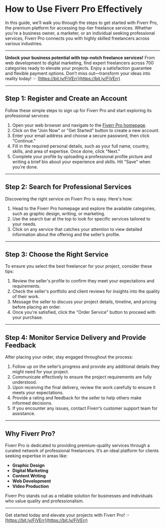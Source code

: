 # How to Use Fiverr Pro Effectively

In this guide, we’ll walk you through the steps to get started with Fiverr Pro, the premium platform for accessing top-tier freelance services. Whether you're a business owner, a marketer, or an individual seeking professional services, Fiverr Pro connects you with highly skilled freelancers across various industries.

---

**Unlock your business potential with top-notch freelance services!** From web development to digital marketing, find expert freelancers across 700 categories ready to elevate your projects. Enjoy a satisfaction guarantee and flexible payment options. Don’t miss out—transform your ideas into reality today! ☞ [https://bit.ly/FiVErr](https://bit.ly/FiVErr)

---

## Step 1: Register and Create an Account

Follow these simple steps to sign up for Fiverr Pro and start exploring its professional services:

1. Open your web browser and navigate to the [Fiverr Pro homepage](https://bit.ly/FiVErr).
2. Click on the "Join Now" or "Get Started" button to create a new account.
3. Enter your email address and choose a secure password, then click "Continue."
4. Fill in the required personal details, such as your full name, country, skills, and area of expertise. Once done, click "Next."
5. Complete your profile by uploading a professional profile picture and writing a brief bio about your experience and skills. Hit "Save" when you're done.

---

## Step 2: Search for Professional Services

Discovering the right service on Fiverr Pro is easy. Here's how:

1. Head to the Fiverr Pro homepage and explore the available categories, such as graphic design, writing, or marketing.
2. Use the search bar at the top to look for specific services tailored to your needs.
3. Click on any service that catches your attention to view detailed information about the offering and the seller’s profile.

---

## Step 3: Choose the Right Service

To ensure you select the best freelancer for your project, consider these tips:

1. Review the seller's profile to confirm they meet your expectations and requirements.
2. Check the seller's portfolio and client reviews for insights into the quality of their work.
3. Message the seller to discuss your project details, timeline, and pricing before placing an order.
4. Once you're satisfied, click the "Order Service" button to proceed with your purchase.

---

## Step 4: Monitor Service Delivery and Provide Feedback

After placing your order, stay engaged throughout the process:

1. Follow up on the seller’s progress and provide any additional details they might need for your project.
2. Communicate effectively to ensure the project requirements are fully understood.
3. Upon receiving the final delivery, review the work carefully to ensure it meets your expectations.
4. Provide a rating and feedback for the seller to help others make informed decisions.
5. If you encounter any issues, contact Fiverr’s customer support team for assistance.

---

## Why Fiverr Pro?

Fiverr Pro is dedicated to providing premium-quality services through a curated network of professional freelancers. It’s an ideal platform for clients seeking expertise in areas like:

- **Graphic Design**
- **Digital Marketing**
- **Content Writing**
- **Web Development**
- **Video Production**

Fiverr Pro stands out as a reliable solution for businesses and individuals who value quality and professionalism.

---

Get started today and elevate your projects with Fiverr Pro! ☞ [https://bit.ly/FiVErr](https://bit.ly/FiVErr)
